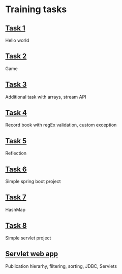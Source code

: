 # Training tasks  
## [Task 1](https://github.com/evgenijaZ/Training-labs/tree/master/src/main/java/edu/training/task01)  
Hello world  
## [Task 2](https://github.com/evgenijaZ/Training-labs/tree/master/src/main/java/edu/training/task02)  
Game  
## [Task 3](https://github.com/evgenijaZ/Training-labs/tree/master/src/main/java/edu/training/task03)  
Additional task with arrays, stream API  
## [Task 4](https://github.com/evgenijaZ/Training-labs/tree/master/src/main/java/edu/training/task04)
Record book with regEx validation, custom exception  
## [Task 5](https://github.com/evgenijaZ/Training-labs/tree/master/src/main/java/edu/training/task05)  
Reflection  
## [Task 6](https://github.com/evgenijaZ/Training-labs/tree/master/src/main/java/edu/training/task06)  
Simple spring boot project  
## [Task 7](https://github.com/evgenijaZ/Training-labs/tree/master/src/main/java/edu/training/task07)  
HashMap  
## [Task 8](https://github.com/evgenijaZ/Training-labs/tree/master/src/main/java/edu/training/task08)  
Simple servlet project  
## [Servlet web app](https://github.com/evgenijaZ/Training-labs/tree/servlet_task/ServletTask)  
Publication hierarhy, filtering, sorting, JDBC, Servlets  
